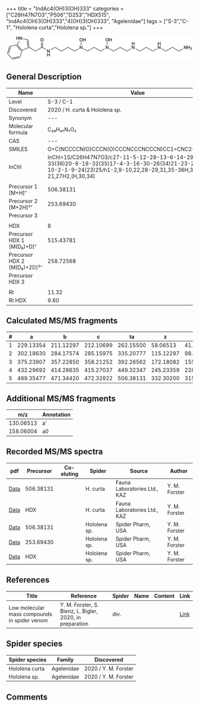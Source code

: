 +++
title = "IndAc4(OH)3(OH)333"
categories = ["C26H47N7O3","P506","D253","HDX515",
"IndAc4(OH)3(OH)333","4(OH)3(OH)333",
"Agelenidae"]
tags = ["S-3","C-1",
"Hololena curta","Hololena sp."]
+++

![](/img/IndAc4(OH)3(OH)333.png)

## General Description

| Name                       | Value              |
|----------------------------|--------------------|
| Level                      | S-3 / C-1          |
| Discovered                 | 2020 / H. curta & Hololena sp. |
| Synonym                    | ---                |
| Molecular formula          | C₂₆H₄₇N₇O₃                   |
| CAS                        | ---                |
| SMILES | O=C(NCCCCN(O)CCCN(O)CCCNCCCNCCCN)CC1=CNC2=C1C=CC=C2  |
| InChI  | InChI=1S/C26H47N7O3/c27-11-5-12-28-13-6-14-29-15-7-18-33(36)20-8-19-32(35)17-4-3-16-30-26(34)21-23-22-31-25-10-2-1-9-24(23)25/h1-2,9-10,22,28-29,31,35-36H,3-8,11-21,27H2,(H,30,34)  |
|                            |                    |
| Precursor 1 [M+H]⁺          | 506.38131        |
| Precursor 2 [M+2H]²⁺        | 253.69430        |
| Precursor 3                 |                  |
|                             |                  |
| HDX                         | 8                |
| Precursor HDX 1 [M(D₈)+D]⁺   | 515.43781        |
| Precursor HDX 2 [M(D₈)+2D]²⁺ | 258.72568        |
| Precursor HDX 3             |                  |
|                            |                    |
| Rt                         | 11.32                   |
| Rt HDX                     | 9.60                   |

## Calculated MS/MS fragments

| # | a         | b         | c         | ta        | z         | y         | tz        |
|---|-----------|-----------|-----------|-----------|-----------|-----------|-----------|
| 1 | 229.13354 | 211.12297 | 212.10699 | 262.15500 | 58.06513 | 41.03858 | 75.09167 |
| 2 | 302.18630 | 284.17574 | 285.15975 | 335.20777 | 115.12297 | 98.09643 | 132.14952 |
| 3 | 375.23907 | 357.22850 | 358.21252 | 392.26562 | 172.18082 | 155.15428 | 205.20229 |
| 4 | 432.29692 | 414.28635 | 415.27037 | 449.32347 | 245.23359 | 228.20704 | 278.25505 |
| 5 | 489.35477 | 471.34420 | 472.32822 | 506.38131 | 332.30200 | 315.27545 | 349.32855 |

## Additional MS/MS fragments

| m/z | Annotation |
|-----|------------|
| 130.06513 | a'         |
| 158.06004 | a0         |

## Recorded MS/MS spectra

| pdf                                             | Precursor | Co-eluting | Spider      | Source                       | Author        |
|-------------------------------------------------|-----------|------------|-------------|------------------------------|---------------|
| [Data](/pdf/H-curta/506_IndAc4(OH)3(OH)333_Hc.pdf) | 506.38131 |           | H. curta | Fauna Laboratories Ltd., KAZ | Y. M. Forster |
| [Data](/pdf/H-curta/506_IndAc4(OH)3(OH)333_Hc_HDX.pdf) | HDX |           | H. curta | Fauna Laboratories Ltd., KAZ | Y. M. Forster |
| [Data](/pdf/Hololena-sp/506_IndAc4(OH)3(OH)333_Ho-sp.pdf) | 506.38131 |           | Hololena sp. | Spider Pharm, USA | Y. M. Forster |
| [Data](/pdf/Hololena-sp/506_IndAc4(OH)3(OH)333_Ho-sp_2.pdf) | 253.69430  |           | Hololena sp. | Spider Pharm, USA | Y. M. Forster |
| [Data](/pdf/Hololena-sp/506_IndAc4(OH)3(OH)333_Ho-sp_HDX.pdf) | HDX |           | Hololena sp. | Spider Pharm, USA | Y. M. Forster |

## References

| Title | Reference | Spider | Name | Content | Link |
|-------|-----------|--------|------|---------|------|
| Low molecular mass compounds in spider venom      | Y. M. Forster, S. Bienz, L. Bigler, 2020, in preparation          | div.       |   |   | [Link](unknown) |

## Spider species

| Spider species     | Family     | Discovered           |
|--------------------|------------|----------------------|
| Hololena curta | Agelenidae | 2020 / Y. M. Forster |
| Hololena sp. | Agelenidae | 2020 / Y. M. Forster |


## Comments